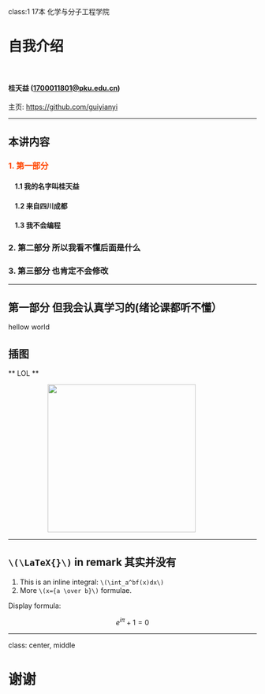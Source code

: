 class:1 17本 化学与分子工程学院

# 自我介绍

&nbsp;
&nbsp;

#### 桂天益 (1700011801@pku.edu.cn)  

主页: https://github.com/guiyianyi

---

## 本讲内容

### <font color="orangered">1. 第一部分</font>

#### &nbsp; &nbsp; 1.1 我的名字叫桂天益
#### &nbsp; &nbsp; 1.2 来自四川成都
#### &nbsp; &nbsp; 1.3 我不会编程

### 2. 第二部分 所以我看不懂后面是什么

### 3. 第三部分 也肯定不会修改

---

## 第一部分 但我会认真学习的(绪论课都听不懂）

hellow world


## 插图

** LOL **

<img src="http://image.baidu.com/search/wisepadsearch?tn=wisepadsearch&ie=utf8&fmpage=search&pos=rstop&word=s7总决赛门票#!/searchDisp/3/0/1e" width=300 style="margin: 0px 80px">

---

## `\(\LaTeX{}\)` in remark 其实并没有


1. This is an inline integral: `\(\int_a^bf(x)dx\)`
2. More `\(x={a \over b}\)` formulae.

Display formula:

$$e^{i\pi} + 1 = 0$$

---

class: center, middle

# 谢谢
